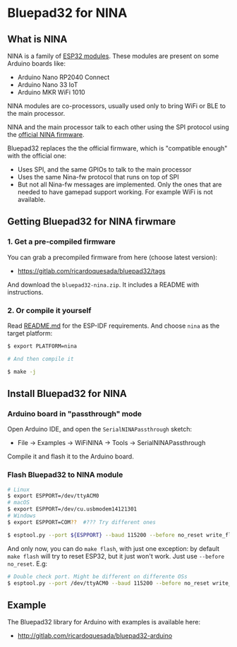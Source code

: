 # Bluepad32 for NINA

## What is NINA

NINA is a family of [ESP32 modules][nina-esp32].
These modules are present on some Arduino boards like:

- Arduino Nano RP2040 Connect
- Arduino Nano 33 IoT
- Arduino MKR WiFi 1010

NINA modules are co-processors, usually used only to bring WiFi or BLE to the main processor.

NINA and the main processor talk to each other using the SPI protocol using the [official NINA firmware][nina-fw].

Bluepad32 replaces the the official firmware, which is "compatible enough" with the official one:

- Uses SPI, and the same GPIOs to talk to the main processor
- Uses the same Nina-fw protocol that runs on top of SPI
- But not all Nina-fw messages are implemented. Only the ones that are needed
  to have gamepad support working. For example WiFi is not available.

[nina-esp32]: https://www.u-blox.com/en/product/nina-w10-series-open-cpu
[nina-fw]: https://github.com/arduino/nina-fw

## Getting Bluepad32 for NINA firwmare

### 1. Get a pre-compiled firmware

You can grab a precompiled firmware from here (choose latest version):

* https://gitlab.com/ricardoquesada/bluepad32/tags

And download the `bluepad32-nina.zip`. It includes a README with instructions.

### 2. Or compile it yourself

Read [README.md][readme] for the ESP-IDF requirements. And choose `nina` as
the target platform:

```sh
$ export PLATFORM=nina

# And then compile it

$ make -j
```

[readme]: https://gitlab.com/ricardoquesada/bluepad32/-/blob/master/README.md

## Install Bluepad32 for NINA

### Arduino board in "passthrough" mode

Open Arduino IDE, and open the `SerialNINAPassthrough` sketch:

- File -> Examples -> WiFiNINA -> Tools -> SerialNINAPassthrough

Compile it and flash it to the Arduino board.

### Flash Bluepad32 to NINA module

```sh
# Linux
$ export ESPPORT=/dev/ttyACM0
# macOS
$ export ESPPORT=/dev/cu.usbmodem14121301
# Windows
$ export ESPPORT=COM??  #??? Try different ones

$ esptool.py --port ${ESPPORT} --baud 115200 --before no_reset write_flash 0x0000 bluepad32-nina-full.bin
```

And only now, you can do `make flash`, with just one exception: by default
`make flash` will try to reset ESP32, but it just won't work. Just use
`--before no_reset`. E.g:

```sh
# Double check port. Might be different on differente OSs
$ esptool.py --port /dev/ttyACM0 --baud 115200 --before no_reset write_flash 0x1000 ./build/bootloader/bootloader.bin 0x10000 ./build/bluepad32-airlift.bin 0x8000 ./build/partitions_singleapp.bin
```

## Example

The Bluepad32 library for Arduino with examples is available here:

* http://gitlab.com/ricardoquesada/bluepad32-arduino
